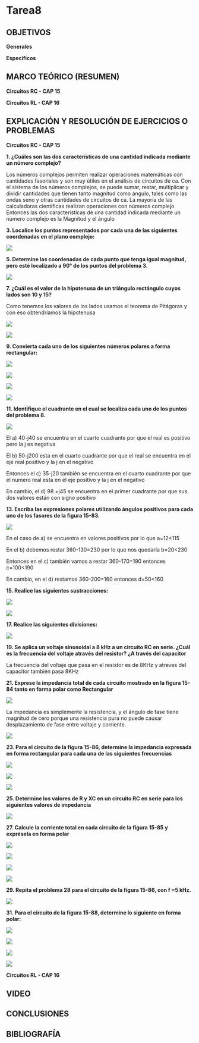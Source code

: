 # Tarea8

## OBJETIVOS

**Generales**



**Específicos**


## MARCO TEÓRICO (RESUMEN)

**Circuitos RC - CAP 15**



**Circuitos RL - CAP 16**


## EXPLICACIÓN Y RESOLUCIÓN DE EJERCICIOS O PROBLEMAS


**Circuitos RC - CAP 15**

**1. ¿Cuáles son las dos características de una cantidad indicada mediante un número complejo?**

Los números complejos permiten realizar operaciones matemáticas con cantidades fasoriales y son muy útiles en el análisis de circuitos de ca. Con el sistema de los números complejos, se puede sumar, restar, multiplicar y dividir cantidades que tienen tanto magnitud como ángulo, tales como las ondas seno y otras cantidades de circuitos de ca. La mayoría de las calculadoras científicas realizan operaciones con números complejo
Entonces las dos características de una cantidad indicada mediante un numero complejo es la Magnitud y el ángulo

**3. Localice los puntos representados por cada una de las siguientes coordenadas en el plano complejo:**

![](https://github.com/bavargas5/Tarea8/blob/main/IMG%20BN/1.PNG)

**5. Determine las coordenadas de cada punto que tenga igual magnitud, pero esté localizado a 90° de los puntos del problema 3.**

![](https://github.com/bavargas5/Tarea8/blob/main/IMG%20BN/2.PNG)

**7. ¿Cuál es el valor de la hipotenusa de un triángulo rectángulo cuyos lados son 10 y 15?**

Como tenemos los valores de los lados usamos el teorema de Pitágoras y con eso obtendríamos la hipotenusa

![](https://github.com/bavargas5/Tarea8/blob/main/IMG%20BN/3.PNG)


![](https://github.com/bavargas5/Tarea8/blob/main/IMG%20BN/4.PNG)

**9. Convierta cada uno de los siguientes números polares a forma rectangular:**


![](https://github.com/bavargas5/Tarea8/blob/main/IMG%20BN/5.PNG)

![](https://github.com/bavargas5/Tarea8/blob/main/IMG%20BN/6.PNG)

![](https://github.com/bavargas5/Tarea8/blob/main/IMG%20BN/7.PNG)

![](https://github.com/bavargas5/Tarea8/blob/main/IMG%20BN/8.PNG)

**11. Identifique el cuadrante en el cual se localiza cada uno de los puntos del problema 8.**

![](https://github.com/bavargas5/Tarea8/blob/main/IMG%20BN/9.PNG)


El a) 40-j40 se encuentra en el cuarto cuadrante por que el real es positivo pero la j es negativa

El b) 50-j200 esta en el cuarto cuadrante por que el real se encuentra en el eje real positivo y la j en el negativo

Entonces el c) 35-j20 también se encuentra en el cuarto cuadrante por que el numero real esta en el eje positivo y la j en el negativo

En cambio, el d) 98 +j45 se encuentra en el primer cuadrante por que sus dos valores están con signo positivo 

**13. Escriba las expresiones polares utilizando ángulos positivos para cada uno de los fasores de la figura 15-83.**

![](https://github.com/bavargas5/Tarea8/blob/main/IMG%20BN/10.PNG)

En el caso de a) se encuentra en valores positivos por lo que a=12<115

En el b) debemos restar 360-130=230 por lo que nos quedaría b=20<230

Entonces en el c) también vamos a restar 360-170=190 entonces c=100<190

En cambio, en el d) restamos 360-200=160 entonces d=50<160


**15. Realice las siguientes sustracciones:**

![](https://github.com/bavargas5/Tarea8/blob/main/IMG%20BN/11.PNG)


![](https://github.com/bavargas5/Tarea8/blob/main/IMG%20BN/12.PNG)

**17. Realice las siguientes divisiones:**

![](https://github.com/bavargas5/Tarea8/blob/main/IMG%20BN/13.PNG)

**19. Se aplica un voltaje sinusoidal a 8 kHz a un circuito RC en serie. ¿Cuál es la frecuencia del voltaje através del resistor? ¿A través del capacitor**

La frecuencia del voltaje que pasa en el resistor es de 8KHz y atreves del capacitor también pasa 8KHz

**21. Exprese la impedancia total de cada circuito mostrado en la figura 15-84 tanto en forma polar como Rectangular**

![](https://github.com/bavargas5/Tarea8/blob/main/IMG%20BN/14.PNG)

La impedancia es simplemente la resistencia, y el ángulo de fase tiene magnitud de cero porque
una resistencia pura no puede causar desplazamiento de fase entre voltaje y corriente.

![](https://github.com/bavargas5/Tarea8/blob/main/IMG%20BN/15.PNG)


**23. Para el circuito de la figura 15-86, determine la impedancia expresada en forma rectangular para cada una de las siguientes frecuencias**

![](https://github.com/bavargas5/Tarea8/blob/main/IMG%20BN/16.PNG)

![](https://github.com/bavargas5/Tarea8/blob/main/IMG%20BN/17.PNG)

![](https://github.com/bavargas5/Tarea8/blob/main/IMG%20BN/18.PNG)


**25. Determine los valores de R y XC en un circuito RC en serie para los siguientes valores de impedancia**


![](https://github.com/bavargas5/Tarea8/blob/main/IMG%20BN/19.PNG)


**27. Calcule la corriente total en cada circuito de la figura 15-85 y exprésela en forma polar**

![](https://github.com/bavargas5/Tarea8/blob/main/IMG%20BN/20.PNG)

![](https://github.com/bavargas5/Tarea8/blob/main/IMG%20BN/21.PNG)

![](https://github.com/bavargas5/Tarea8/blob/main/IMG%20BN/22.PNG)

![](https://github.com/bavargas5/Tarea8/blob/main/IMG%20BN/23.PNG)

**29. Repita el problema 28 para el circuito de la figura 15-86, con f =5 kHz.**

![](https://github.com/bavargas5/Tarea8/blob/main/IMG%20BN/24.PNG)

**31. Para el circuito de la figura 15-88, determine lo siguiente en forma polar:**

![](https://github.com/bavargas5/Tarea8/blob/main/IMG%20BN/25.PNG)

![](https://github.com/bavargas5/Tarea8/blob/main/IMG%20BN/26.PNG)

![](https://github.com/bavargas5/Tarea8/blob/main/IMG%20BN/27.PNG)

![](https://github.com/bavargas5/Tarea8/blob/main/IMG%20BN/28.PNG)


**Circuitos RL - CAP 16**


## VIDEO



## CONCLUSIONES



## BIBLIOGRAFÍA

